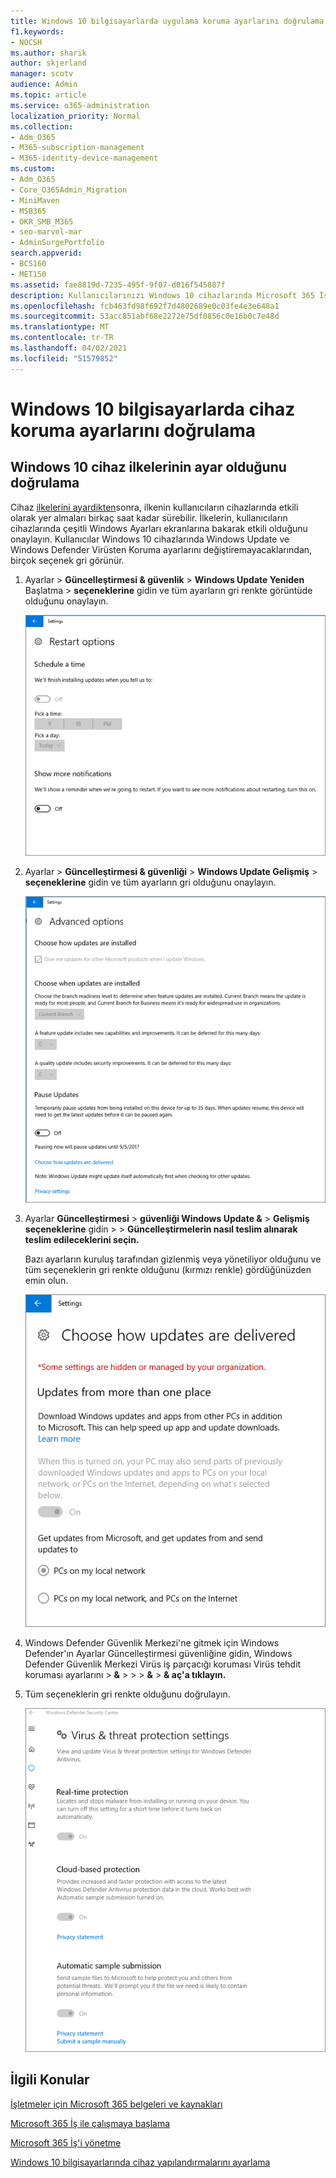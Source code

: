 ```yaml
---
title: Windows 10 bilgisayarlarda uygulama koruma ayarlarını doğrulama
f1.keywords:
- NOCSH
ms.author: sharik
author: skjerland
manager: scotv
audience: Admin
ms.topic: article
ms.service: o365-administration
localization_priority: Normal
ms.collection:
- Adm_O365
- M365-subscription-management
- M365-identity-device-management
ms.custom:
- Adm_O365
- Core_O365Admin_Migration
- MiniMaven
- MSB365
- OKR_SMB_M365
- seo-marvel-mar
- AdminSurgePortfolio
search.appverid:
- BCS160
- MET150
ms.assetid: fae8819d-7235-495f-9f07-d016f545887f
description: Kullanıcılarınızı Windows 10 cihazlarında Microsoft 365 İş uygulama koruma ayarlarının geçerli olduğunu doğrulamayı öğrenin.
ms.openlocfilehash: fcb463fd98f692f7d4802689e0c03fe4e3e648a1
ms.sourcegitcommit: 53acc851abf68e2272e75df0856c0e16b0c7e48d
ms.translationtype: MT
ms.contentlocale: tr-TR
ms.lasthandoff: 04/02/2021
ms.locfileid: "51579852"
---
```

# <a name="validate-device-protection-settings-on-windows-10-pcs"></a>Windows 10 bilgisayarlarda cihaz koruma ayarlarını doğrulama

## <a name="verify-that-windows-10-device-policies-are-set"></a>Windows 10 cihaz ilkelerinin ayar olduğunu doğrulama

Cihaz [ilkelerini ayardikten](protection-settings-for-windows-10-pcs.md)sonra, ilkenin kullanıcıların cihazlarında etkili olarak yer almaları birkaç saat kadar sürebilir. İlkelerin, kullanıcıların cihazlarında çeşitli Windows Ayarları ekranlarına bakarak etkili olduğunu onaylayın. Kullanıcılar Windows 10 cihazlarında Windows Update ve Windows Defender Virüsten Koruma ayarlarını değiştiremayacaklarından, birçok seçenek gri görünür.
  
1. Ayarlar  \> **Güncelleştirmesi &amp; güvenlik** \> **Windows Update Yeniden** Başlatma \> **seçeneklerine** gidin ve tüm ayarların gri renkte görüntüde olduğunu onaylayın. 
    
    ![Tüm Yeniden Başlatma seçenekleri gri görünür.](../media/31308da9-18b0-47c5-bbf6-d5fa6747c376.png)
  
2. Ayarlar  \> **Güncelleştirmesi &amp; güvenliği** \> **Windows Update Gelişmiş** \> **seçeneklerine** gidin ve tüm ayarların gri olduğunu onaylayın. 
    
    ![Windows Gelişmiş güncelleştirme seçeneklerinin hepsi gri görünür.](../media/049cf281-d503-4be9-898b-c0a3286c7fc2.png)
  
3. Ayarlar **Güncelleştirmesi** \> **güvenliği Windows Update &amp;** \> **Gelişmiş seçeneklerine** gidin \>  \> **Güncelleştirmelerin nasıl teslim alınarak teslim edileceklerini seçin.**
    
    Bazı ayarların kuruluş tarafından gizlenmiş veya yönetiliyor olduğunu ve tüm seçeneklerin gri renkte olduğunu (kırmızı renkle) gördüğünüzden emin olun.
    
    ![Güncelleştirmelerin nasıl teslim edilir sayfasında ayarların gizli olduğunu veya kuruluş tarafından yönetil olduğunu seçin.](../media/6b3e37c5-da41-4afd-9983-b4f406216b59.png)
  
4. Windows Defender Güvenlik Merkezi'ne  gitmek için Windows Defender'ın Ayarlar Güncelleştirmesi güvenliğine gidin, Windows Defender Güvenlik Merkezi Virüs iş parçacığı koruması Virüs tehdit koruması ayarlarını \> **&amp;** \>  \>  \> **&amp;** \> **&amp; aç'a tıklayın.** 
    
5. Tüm seçeneklerin gri renkte olduğunu doğrulayın. 
    
    ![Virüs ve tehdit koruması ayarları gri görünür.](../media/9ca68d40-a5d9-49d7-92a4-c581688b5926.png)
  
## <a name="related-topics"></a>İlgili Konular

[İşletmeler için Microsoft 365 belgeleri ve kaynakları](./index.yml)
  
[Microsoft 365 İş ile çalışmaya başlama](microsoft-365-business-overview.md)
  
[Microsoft 365 İş'i yönetme](manage.md)
  
[Windows 10 bilgisayarlarında cihaz yapılandırmalarını ayarlama](protection-settings-for-windows-10-pcs.md)
